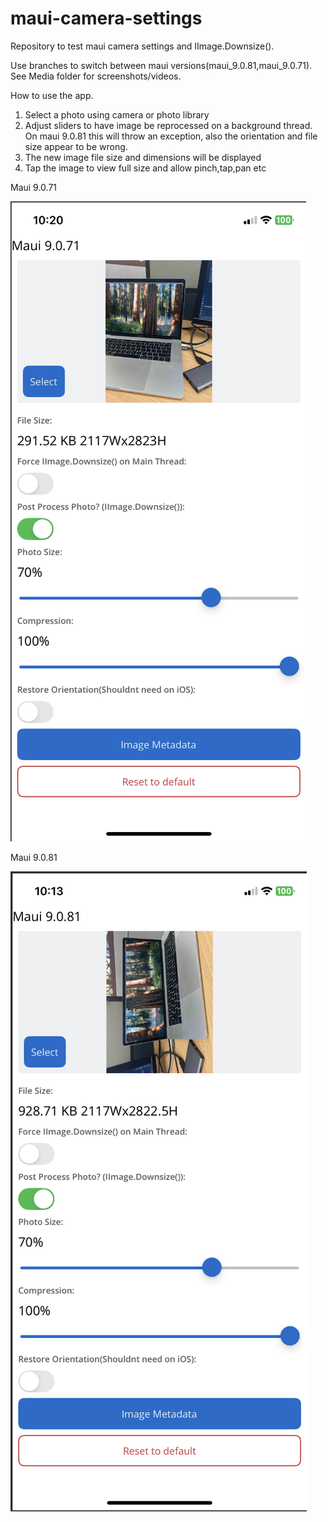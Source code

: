 # maui-camera-settings
Repository to test maui camera settings and IImage.Downsize().

Use branches to switch between maui versions(maui_9.0.81,maui_9.0.71).
See Media folder for screenshots/videos.



How to use the app.
1) Select a photo using camera or photo library
2) Adjust sliders to have image be reprocessed on a background thread. On maui 9.0.81 this will throw an exception, also the orientation and file size appear to be wrong.
3) The new image file size and dimensions will be displayed
4) Tap the image to view full size and allow pinch,tap,pan etc

Maui 9.0.71

![Maui 9.0.71](https://raw.githubusercontent.com/brentpbc/maui-camera-settings/refs/heads/main/Media/iOS_Maui_9.0.71a.png)

Maui 9.0.81

![Maui 9.0.81](https://raw.githubusercontent.com/brentpbc/maui-camera-settings/refs/heads/main/Media/ios_Maui_9.0.81.png)


